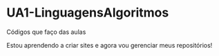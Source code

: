 # UA1-LinguagensAlgoritmos
 Códigos que faço das aulas

Estou aprendendo a criar sites e agora vou gerenciar meus repositórios!